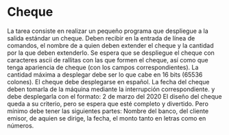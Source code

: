 # Cheque
La tarea consiste en realizar un pequeño programa que despliegue a la salida estándar un cheque.
Deben recibir en la entrada de línea de comandos, el nombre de a quien deben extender el cheque y la cantidad por la que deben extenderlo.
Se espera que se despliegue el cheque con caracteres ascii de rallitas con las que formen el cheque, así como que tenga apariencia de cheque (con
los campos correspondientes).
La cantidad máxima a desplegar debe ser lo que cabe en 16 bits (65536 colones).
El cheque debe desplegarse en español.
La fecha del cheque deben tomarla de la máquina mediante la interrupción correspondiente. y debe desplegarla con el formato: 2 de marzo del 2020
El diseño del cheque queda a su criterio, pero se espera que esté completo y divertido. Pero mínimo debe tener las siguientes partes: Nombre del
banco, del cliente emisor, de aquien se dirige, la fecha, el monto tanto en letras como en números.
